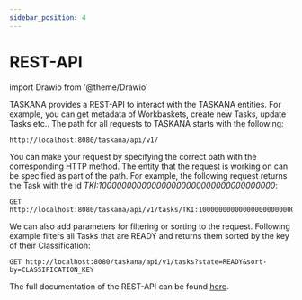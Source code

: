 ```yaml
---
sidebar_position: 4
---
```


# REST-API
import Drawio from '@theme/Drawio'

TASKANA provides a REST-API to interact with the TASKANA entities. For example, you can get metadata of Workbaskets, create new Tasks, update Tasks etc.. 
The path for all requests to TASKANA starts with the following:
```
http://localhost:8080/taskana/api/v1/
```
You can make your request by specifying the correct path with the corresponding HTTP method. The entity that the request is working on can be specified as part of the path. For example, the following request returns the Task with the id *TKI:100000000000000000000000000000000000*:
```
GET http://localhost:8080/taskana/api/v1/tasks/TKI:100000000000000000000000000000000000
```
We can also add parameters for filtering or sorting to the request. Following example filters all Tasks that are READY and returns them sorted by the key of their Classification:
```
GET http://localhost:8080/taskana/api/v1/tasks?state=READY&sort-by=CLASSIFICATION_KEY
```

The full documentation of the REST-API can be found [here](https://taskana.azurewebsites.net/taskana/docs/rest/rest-api.html).

